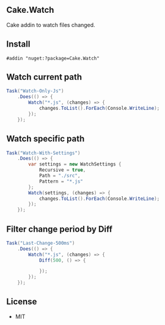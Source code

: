 ## Cake.Watch

Cake addin to watch files changed.

## Install

```
#addin "nuget:?package=Cake.Watch"
```

## Watch current path

```csharp
Task("Watch-Only-Js")
    .Does(() => {
        Watch("*.js", (changes) => {
        	changes.ToList().ForEach(Console.WriteLine);
        });
    });
```

## Watch specific path

```csharp
Task("Watch-With-Settings")
    .Does(() => {
        var settings = new WatchSettings {
            Recursive = true,
            Path = "./src",
            Pattern = "*.js"
        };
        Watch(settings, (changes) => {
        	changes.ToList().ForEach(Console.WriteLine);
        });
    });
```

## Filter change period by Diff 

```csharp
Task("Last-Change-500ms")
    .Does(() => {
        Watch("*.js", (changes) => {
        	Diff(500, () => {

        	});
        });
    });
```

## License

- MIT